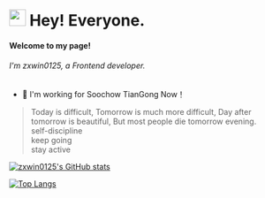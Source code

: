 <h1><img src="https://emojis.slackmojis.com/emojis/images/1531849430/4246/blob-sunglasses.gif?1531849430" width="30"/> Hey! Everyone.</h1>

<h4>Welcome to my page!</h4>

<h6>I'm zxwin0125, a Frontend developer.</h6>

- 🌱 I'm working for Soochow TianGong Now！

> Today is difficult, Tomorrow is much more difficult, Day after tomorrow is beautiful, But most people die tomorrow evening.<br>
> self-discipline<br>
> keep going<br>
> stay active

[![zxwin0125's GitHub stats](https://github-readme-stats.vercel.app/api?username=zxwin0125&count_private=true&show_icons=true&theme=ambient_gradient)](https://github.com/anuraghazra/github-readme-stats)

[![Top Langs](https://github-readme-stats.vercel.app/api/top-langs/?username=zxwin0125&layout=compact)](https://github.com/anuraghazra/github-readme-stats)

<!--
<a href="https://next.ossinsight.io/widgets/official/compose-user-dashboard-stats?user_id=49831888" target="_blank">
  <img src="https://next.ossinsight.io/widgets/official/compose-user-dashboard-stats/thumbnail.png?user_id=49831888&image_size=auto&color_scheme=light" width="770" height="auto" alt="Dashboard stats of @zxwin0125">
</a>
-->
